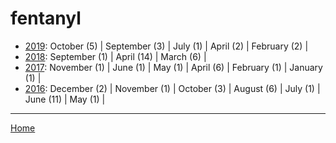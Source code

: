 # fentanyl

  * [2019](./fentanyl-2019.md): 
      October (5) | 
      September (3) | 
      July (1) | 
      April (2) | 
      February (2) | 
  * [2018](./fentanyl-2018.md): 
      September (1) | 
      April (14) | 
      March (6) | 
  * [2017](./fentanyl-2017.md): 
      November (1) | 
      June (1) | 
      May (1) | 
      April (6) | 
      February (1) | 
      January (1) | 
  * [2016](./fentanyl-2016.md): 
      December (2) | 
      November (1) | 
      October (3) | 
      August (6) | 
      July (1) | 
      June (11) | 
      May (1) | 

----

[Home](../)
